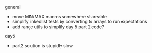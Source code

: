 general

- move MIN/MAX macros somewhere shareable
- simplify linkedlist tests by converting to arrays to run expectations
- add range utils to simplify day 5 part 2 code?

day5

- part2 solution is stupidly slow

